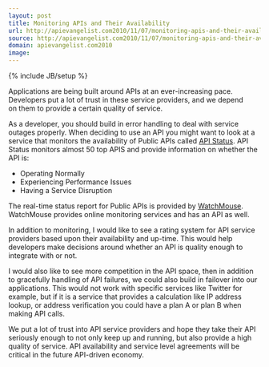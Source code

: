 ```yaml
---
layout: post
title: Monitoring APIs and Their Availability
url: http://apievangelist.com2010/11/07/monitoring-apis-and-their-availability/
source: http://apievangelist.com2010/11/07/monitoring-apis-and-their-availability/
domain: apievangelist.com2010
image: 
---
```

{% include JB/setup %}
<img style="padding: 15px;" src="http://kinlane-productions.s3.amazonaws.com/api-evangelist/api-status" alt="" align="right" />Applications are being built around APIs at an ever-increasing pace.  Developers put a lot of trust in these service providers, and we depend on them to provide a certain quality of service.<p></p>
As a developer, you should build in error handling to deal with service outages properly.   When deciding to use an API you might want to look at a service that monitors the availability of Public APIs called <a href="http://api-status.com/">API Status</a>.   API Status monitors almost 50 top APIS and provide information on whether the API is:
<ul class="mainlist">
	<li>Operating Normally</li>
	<li>Experiencing Performance Issues</li>
	<li>Having a Service Disruption</li>
</ul>
The real-time status report for Public APIs is provided by <a href="http://www.watchmouse.com">WatchMouse</a>.   WatchMouse provides online monitoring services and has an API as well.<p></p>
In addition to monitoring, I would like to see a rating system for API service providers based upon their availability and up-time.  This would help developers make decisions around whether an API is quality enough to integrate with or not.<p></p>
I would also like to see more competition in the API space, then in addition to gracefully handling of API failures, we could also build in failover into our applications.  This would not work with specific services like Twitter for example, but if it is a service that provides a calculation like IP address lookup, or address verification you could have a plan A or plan B when making API calls.<p></p>
We put a lot of trust into API service providers and hope they take their API seriously enough to not only keep up and running, but also provide a high quality of service.   API availability and service level agreements will be critical in the future API-driven economy.
